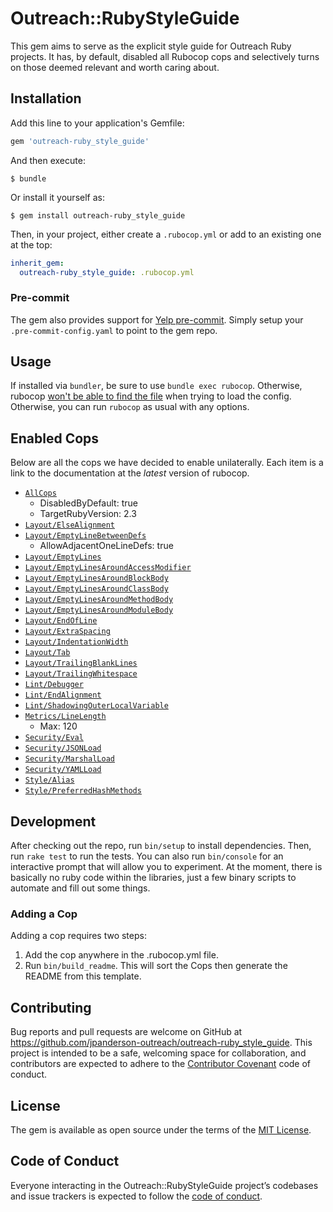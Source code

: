 # Outreach::RubyStyleGuide

This gem aims to serve as the explicit style guide for Outreach Ruby projects. It has, by default, disabled all Rubocop cops and selectively turns on those deemed relevant and worth caring about.

## Installation

Add this line to your application's Gemfile:

```ruby
gem 'outreach-ruby_style_guide'
```

And then execute:

    $ bundle

Or install it yourself as:

    $ gem install outreach-ruby_style_guide

Then, in your project, either create a `.rubocop.yml` or add to an existing one at the top:

```yaml
inherit_gem:
  outreach-ruby_style_guide: .rubocop.yml
```

### Pre-commit

The gem also provides support for [Yelp pre-commit](http://pre-commit.com/). Simply setup your `.pre-commit-config.yaml` to point to the gem repo.

## Usage

If installed via `bundler`, be sure to use `bundle exec rubocop`. Otherwise, rubocop [won't be able to find the file](http://rubocop.readthedocs.io/en/latest/configuration/#inheriting-configuration-from-a-dependency-gem) when trying to load the config. Otherwise, you can run `rubocop` as usual with any options.

## Enabled Cops

Below are all the cops we have decided to enable unilaterally. Each item is a link to the documentation at the _latest_ version of rubocop.

* [`AllCops`](http://rubocop.readthedocs.io/en/latest/cops/)
  * DisabledByDefault: true
  * TargetRubyVersion: 2.3
* [`Layout/ElseAlignment`](http://rubocop.readthedocs.io/en/latest/cops_layout/#layoutelsealignment)
* [`Layout/EmptyLineBetweenDefs`](http://rubocop.readthedocs.io/en/latest/cops_layout/#layoutemptylinebetweendefs)
  * AllowAdjacentOneLineDefs: true
* [`Layout/EmptyLines`](http://rubocop.readthedocs.io/en/latest/cops_layout/#layoutemptylines)
* [`Layout/EmptyLinesAroundAccessModifier`](http://rubocop.readthedocs.io/en/latest/cops_layout/#layoutemptylinesaroundaccessmodifier)
* [`Layout/EmptyLinesAroundBlockBody`](http://rubocop.readthedocs.io/en/latest/cops_layout/#layoutemptylinesaroundblockbody)
* [`Layout/EmptyLinesAroundClassBody`](http://rubocop.readthedocs.io/en/latest/cops_layout/#layoutemptylinesaroundclassbody)
* [`Layout/EmptyLinesAroundMethodBody`](http://rubocop.readthedocs.io/en/latest/cops_layout/#layoutemptylinesaroundmethodbody)
* [`Layout/EmptyLinesAroundModuleBody`](http://rubocop.readthedocs.io/en/latest/cops_layout/#layoutemptylinesaroundmodulebody)
* [`Layout/EndOfLine`](http://rubocop.readthedocs.io/en/latest/cops_layout/#layoutendofline)
* [`Layout/ExtraSpacing`](http://rubocop.readthedocs.io/en/latest/cops_layout/#layoutextraspacing)
* [`Layout/IndentationWidth`](http://rubocop.readthedocs.io/en/latest/cops_layout/#layoutindentationwidth)
* [`Layout/Tab`](http://rubocop.readthedocs.io/en/latest/cops_layout/#layouttab)
* [`Layout/TrailingBlankLines`](http://rubocop.readthedocs.io/en/latest/cops_layout/#layouttrailingblanklines)
* [`Layout/TrailingWhitespace`](http://rubocop.readthedocs.io/en/latest/cops_layout/#layouttrailingwhitespace)
* [`Lint/Debugger`](http://rubocop.readthedocs.io/en/latest/cops_lint/#lintdebugger)
* [`Lint/EndAlignment`](http://rubocop.readthedocs.io/en/latest/cops_lint/#lintendalignment)
* [`Lint/ShadowingOuterLocalVariable`](http://rubocop.readthedocs.io/en/latest/cops_lint/#lintshadowingouterlocalvariable)
* [`Metrics/LineLength`](http://rubocop.readthedocs.io/en/latest/cops_metrics/#metricslinelength)
  * Max: 120
* [`Security/Eval`](http://rubocop.readthedocs.io/en/latest/cops_security/#securityeval)
* [`Security/JSONLoad`](http://rubocop.readthedocs.io/en/latest/cops_security/#securityjsonload)
* [`Security/MarshalLoad`](http://rubocop.readthedocs.io/en/latest/cops_security/#securitymarshalload)
* [`Security/YAMLLoad`](http://rubocop.readthedocs.io/en/latest/cops_security/#securityyamlload)
* [`Style/Alias`](http://rubocop.readthedocs.io/en/latest/cops_style/#stylealias)
* [`Style/PreferredHashMethods`](http://rubocop.readthedocs.io/en/latest/cops_style/#stylepreferredhashmethods)

## Development

After checking out the repo, run `bin/setup` to install dependencies. Then, run `rake test` to run the tests. You can also run `bin/console` for an interactive prompt that will allow you to experiment. At the moment, there is basically no ruby code within the libraries, just a few binary scripts to automate and fill out some things.

### Adding a Cop

Adding a cop requires two steps:

1. Add the cop anywhere in the .rubocop.yml file.
2. Run `bin/build_readme`. This will sort the Cops then generate the README from this template.

## Contributing

Bug reports and pull requests are welcome on GitHub at https://github.com/jpanderson-outreach/outreach-ruby_style_guide. This project is intended to be a safe, welcoming space for collaboration, and contributors are expected to adhere to the [Contributor Covenant](http://contributor-covenant.org) code of conduct.

## License

The gem is available as open source under the terms of the [MIT License](http://opensource.org/licenses/MIT).

## Code of Conduct

Everyone interacting in the Outreach::RubyStyleGuide project’s codebases and issue trackers is expected to follow the [code of conduct](https://github.com/jpanderson-outreach/outreach-ruby_style_guide/blob/master/CODE_OF_CONDUCT.md).
